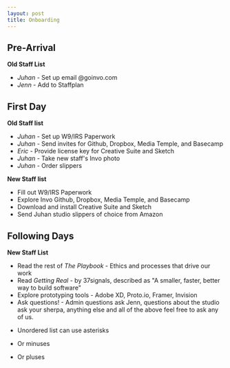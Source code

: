 ```yaml
---
layout: post
title: Onboarding
---
```


## Pre-Arrival
**Old Staff List**

+ *Juhan* - Set up email @goinvo.com
+ *Jenn* - Add to Staffplan 


## First Day
**Old Staff list**

 + *Juhan* - Set up W9/IRS Paperwork
 + *Juhan* - Send invites for Github, Dropbox, Media Temple, and Basecamp
 + *Eric* - Provide license key for Creative Suite and Sketch
 + *Juhan* - Take new staff's Invo photo
 + *Juhan* - Order slippers

**New Staff list**

 + Fill out W9/IRS Paperwork
 + Explore Invo Github, Dropbox, Media Temple, and Basecamp
 + Download and install Creative Suite and Sketch
 + Send Juhan studio slippers of choice from Amazon

## Following Days
**New Staff List**

+ Read the rest of *The Playbook* - Ethics and processes that drive our work
+ Read *Getting Real* - by 37signals, described as "A smaller, faster, better way to build software"
+ Explore prototyping tools - Adobe XD, Proto.io, Framer, Invision
+ Ask questions! - Admin questions ask Jenn, questions about the studio ask your sherpa, anything else and all of the above feel free to ask any of us.

* Unordered list can use asterisks
- Or minuses
+ Or pluses
